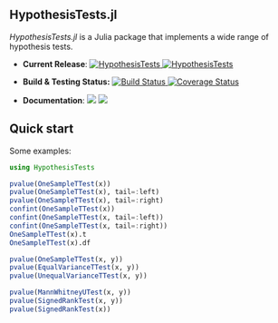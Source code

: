 ## HypothesisTests.jl

*HypothesisTests.jl* is a Julia package that implements a wide range of hypothesis tests.

- **Current Release**:
  [![HypothesisTests](http://pkg.julialang.org/badges/HypothesisTests_0.5.svg)
  ](http://pkg.julialang.org/?pkg=HypothesisTests)
  [![HypothesisTests](http://pkg.julialang.org/badges/HypothesisTests_0.6.svg)
  ](http://pkg.julialang.org/?pkg=HypothesisTests)
- **Build & Testing Status:**
  [![Build Status](https://travis-ci.org/JuliaStats/HypothesisTests.jl.svg?branch=master)
  ](https://travis-ci.org/JuliaStats/HypothesisTests.jl)
  [![Coverage Status](https://coveralls.io/repos/JuliaStats/HypothesisTests.jl/badge.svg?branch=master)
  ](https://coveralls.io/r/JuliaStats/HypothesisTests.jl?branch=master)

- **Documentation**: [![][docs-stable-img]][docs-stable-url] [![][docs-latest-img]][docs-latest-url]

[docs-latest-img]: https://img.shields.io/badge/docs-latest-blue.svg
[docs-latest-url]: http://JuliaStats.github.io/HypothesisTests.jl/latest/

[docs-stable-img]: https://img.shields.io/badge/docs-stable-blue.svg
[docs-stable-url]: http://JuliaStats.github.io/HypothesisTests.jl/stable/

## Quick start

Some examples:

```julia
using HypothesisTests

pvalue(OneSampleTTest(x))
pvalue(OneSampleTTest(x), tail=:left)
pvalue(OneSampleTTest(x), tail=:right)
confint(OneSampleTTest(x))
confint(OneSampleTTest(x, tail=:left))
confint(OneSampleTTest(x, tail=:right))
OneSampleTTest(x).t
OneSampleTTest(x).df

pvalue(OneSampleTTest(x, y))
pvalue(EqualVarianceTTest(x, y))
pvalue(UnequalVarianceTTest(x, y))

pvalue(MannWhitneyUTest(x, y))
pvalue(SignedRankTest(x, y))
pvalue(SignedRankTest(x))
```
